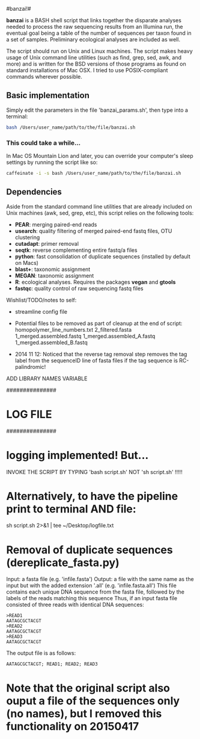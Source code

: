 #banzai!#

**banzai** is a BASH shell script that links together the disparate analyses needed to process the raw sequencing results from an Illumina run, the eventual goal being a table of the number of sequences per taxon found in a set of samples. Preliminary ecological analyses are included as well.

The script should run on Unix and Linux machines. The script makes heavy usage of Unix command line utilities (such as find, grep, sed, awk, and more) and is written for the BSD versions of those programs as found on standard installations of Mac OSX. I tried to use POSIX-compliant commands wherever possible.

## Basic implementation ##
Simply edit the parameters in the file 'banzai_params.sh', then type into a terminal:

```sh
bash /Users/user_name/path/to/the/file/banzai.sh
```

### This could take a while... #
In Mac OS Mountain Lion and later, you can override your computer's sleep settings by running the script like so:

```sh
caffeinate -i -s bash /Users/user_name/path/to/the/file/banzai.sh
```

## Dependencies ##
Aside from the standard command line utilities that are already included on Unix machines (awk, sed, grep, etc), this script relies on the following tools:

* **PEAR**: merging paired-end reads
* **usearch**: quality filtering of merged paired-end fastq files, OTU clustering
* **cutadapt**: primer removal
* **seqtk**: reverse complementing entire fastq/a files
* **python**: fast consolidation of duplicate sequences (installed by default on Macs)
* **blast+**: taxonomic assignment
* **MEGAN**: taxonomic assignment
* **R**: ecological analyses. Requires the packages **vegan** and **gtools**
* **fastqc**: quality control of raw sequencing fastq files

Wishlist/TODO/notes to self:
- streamline config file

- Potential files to be removed as part of cleanup at the end of script:
homopolymer_line_numbers.txt
2_filtered.fasta
1_merged.assembled.fastq
1_merged.assembled_A.fastq
1_merged.assembled_B.fastq

- 2014 11 12: Noticed that the reverse tag removal step removes the tag label from the sequenceID line of fasta files if the tag sequence is RC-palindromic!

ADD LIBRARY NAMES VARIABLE

###############
# LOG FILE
###############
# logging implemented! But...

INVOKE THE SCRIPT BY TYPING 'bash script.sh' NOT 'sh script.sh' !!!!!


# Alternatively, to have the pipeline print to terminal AND file:
sh script.sh  2>&1 | tee ~/Desktop/logfile.txt


# Removal of duplicate sequences (dereplicate_fasta.py)
Input: a fasta file (e.g. 'infile.fasta')
Output: a file with the same name as the input but with the added extension '.all' (e.g. 'infile.fasta.all')
This file contains each unique DNA sequence from the fasta file, followed by the labels of the reads matching this sequence
Thus, if an input fasta file consisted of three reads with identical DNA sequences:

	>READ1
	AATAGCGCTACGT
	>READ2
	AATAGCGCTACGT
	>READ3
	AATAGCGCTACGT

The output file is as follows:

	AATAGCGCTACGT; READ1; READ2; READ3

# Note that the original script also ouput a file of the sequences only (no names), but I removed this functionality on 20150417
